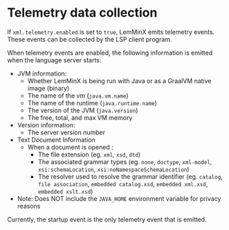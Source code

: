 # Telemetry data collection

If `xml.telemetry.enabled` is set to `true`, LemMinX emits telemetry events.
These events can be collected by the LSP client program.

When telemetry events are enabled, the following information is emitted when the language server starts:

 * JVM information:
    * Whether LemMinX is being run with Java or as a GraalVM native image (binary)
    * The name of the vm (`java.vm.name`)
    * The name of the runtime (`java.runtime.name`)
    * The version of the JVM (`java.version`)
    * The free, total, and max VM memory
 * Version information:
    * The server version number
 * Text Document Information
   * When a document is opened :
      * The file extension (eg. `xml`, `xsd`, `dtd`)
      * The associated grammar types (eg. `none`, `doctype`, `xml-model`, `xsi:schemaLocation`, `xsi:noNamespaceSchemaLocation`)
      * The resolver used to resolve the grammar identifier (eg. `catalog`, `file association`, `embedded catalog.xsd`, `embedded xml.xsd`, `embedded xslt.xsd`)
 * Note: Does NOT include the `JAVA_HOME` environment variable for privacy reasons

Currently, the startup event is the only telemetry event that is emitted.
